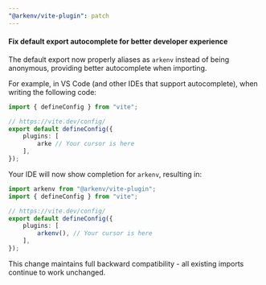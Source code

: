 ```yaml
---
"@arkenv/vite-plugin": patch
---
```


#### Fix default export autocomplete for better developer experience

The default export now properly aliases as `arkenv` instead of being anonymous, providing better autocomplete when importing.

For example, in VS Code (and other IDEs that support autocomplete), when writing the following code:

```ts
import { defineConfig } from "vite";

// https://vite.dev/config/
export default defineConfig({
	plugins: [
		arke // Your cursor is here
	],
});

```

Your IDE will now show completion for `arkenv`, resulting in:

```ts
import arkenv from "@arkenv/vite-plugin";
import { defineConfig } from "vite";

// https://vite.dev/config/
export default defineConfig({
	plugins: [
		arkenv(), // Your cursor is here
	],
});
```

This change maintains full backward compatibility - all existing imports continue to work unchanged.
